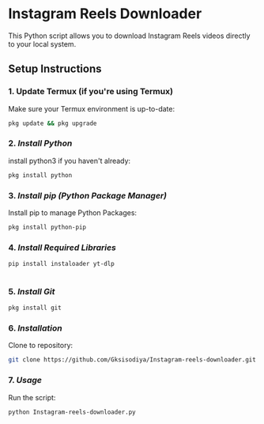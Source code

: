 # Instagram Reels Downloader

This Python script allows you to download Instagram Reels videos directly to your local system.

## Setup Instructions

### 1. **Update Termux (if you're using Termux)**

Make sure your Termux environment is up-to-date:

```bash
pkg update && pkg upgrade

```
### 2. ***Install Python***

install python3 if you haven't already:

```bash
pkg install python

```
### 3. ***Install pip (Python Package Manager)***

Install pip to manage Python Packages:

```bash
pkg install python-pip

```
### 4. ***Install Required Libraries***

```bash
pip install instaloader yt-dlp
 
```
### 5. ***Install Git***

```bash
pkg install git

```
### 6. ***Installation***

Clone to repository:

```bash
git clone https://github.com/Gksisodiya/Instagram-reels-downloader.git ~/Instagram-reels-downloader

```

### 7. ***Usage***

Run the script:

```bash
python Instagram-reels-downloader.py


